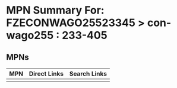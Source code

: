 



# MPN Summary For: FZECONWAGO25523345 > con-wago255 : 233-405

## MPNs
  

|MPN|Direct Links|Search Links|
| :--- | :--- | :--- |
||||
